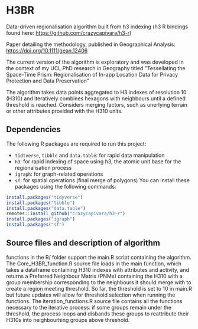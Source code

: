 # H3BR
Data-driven regionalisation algorithm built from h3 indexing (h3 R bindings found here: https://github.com/crazycapivara/h3-r)

Paper detailing the methodology, published in Geographical Analysis: https://doi.org/10.1111/gean.12406

The current version of the algorithm is exploratory and was developed in the context of my UCL PhD research in Geography titled "Tessellating the Space-Time Prism: Regionalisation of In-app Location Data for Privacy Protection and Data Preservation"

 The algorithm takes data points aggregated to H3 indexes of resolution 10 (H310) and iteratively combines hexagons with neighbours until a defined threshold is reached. Considers merging factors, such as unerlying terrain or other attributes provided with the H310 units.

## Dependencies

The following R packages are required to run this project:

- `tidtverse`, `tibble` and `data.table`: for rapid data manipulation
- `h3`: for rapid indexing of space using h3, the atomic unit base for the regionalisation process
- `igraph`: for graph-related operations
- `sf`: for spatial operations (final merge of polygons)
You can install these packages using the following commands:

```r
install.packages("tidyverse")
install.packages("tibble")
install.packages("data.table")
remotes::install_github("crazycapivara/h3-r")
install.packages("igraph")
install.packages("sf")
```
## Source files and description of algorithm
functions in the R/ folder support the main.R script containing the algorithm. 
The Core_H3BR_function.R source file loads in the main function, which takes a dataframe containing H310 indexes with attributes and activity, and returns a Preferred Neighbour Matrix (PNMx) containing the H310 with a group membership corresponding to the neighbours it should merge with to create a region meeting threshold. So far, the threshold is set to 10 in main.R but future updates will allow for threshold selection when running the functions.
The iteration_functions.R source file contains all the functions necessary to the iterative process: if some groups remain under the threshold, the process loops and disbands these groups to reattribute their H310s into neighbourhing groups above threshold. 

